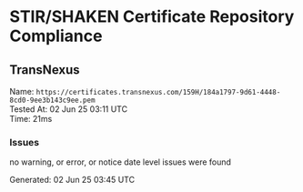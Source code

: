 # STIR/SHAKEN Certificate Repository Compliance

## TransNexus

Name: `https://certificates.transnexus.com/159H/184a1797-9d61-4448-8cd0-9ee3b143c9ee.pem`\
Tested At: 02 Jun 25 03:11 UTC\
Time: 21ms

### Issues

no warning, or error, or notice date level issues were found

Generated: 02 Jun 25 03:45 UTC